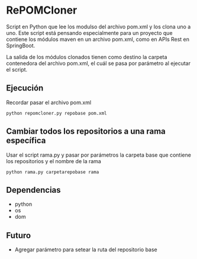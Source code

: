 # RePOMCloner

Script en Python que lee los modulso del archivo pom.xml y los clona uno a uno. 
Este script está pensando especialmente para un proyecto que contiene los módulos maven en un archivo pom.xml, como en APIs Rest en SpringBoot.

La salida de los módulos clonados tienen como destino la carpeta contenedora del archivo pom.xml, el cuál se pasa por parámetro al ejecutar el script.

## Ejecución

Recordar pasar el archivo pom.xml

```
python repomcloner.py repobase pom.xml
```

## Cambiar todos los repositorios a una rama específica

Usar el script rama.py y pasar por parámetros la carpeta base que contiene los repositorios y el nombre de la rama

```
python rama.py carpetarepobase rama
```

## Dependencias

- python
- os
- dom

## Futuro

- Agregar parámetro para setear la ruta del repositorio base
